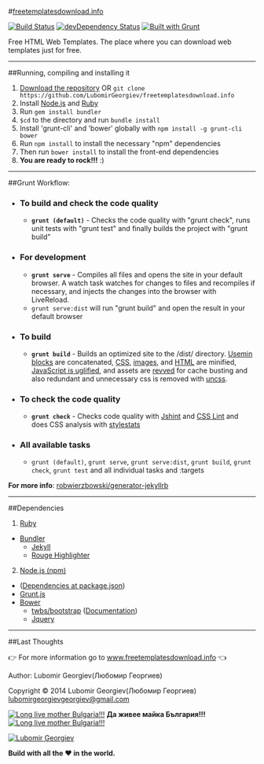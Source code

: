 #[freetemplatesdownload.info](http://freetemplatesdownload.info/) 

[![Build Status](https://travis-ci.org/LubomirGeorgiev/freetemplatesdownload.info.svg?branch=master)](https://travis-ci.org/LubomirGeorgiev/freetemplatesdownload.info)   [![devDependency Status](https://david-dm.org/LubomirGeorgiev/freetemplatesdownload.info/dev-status.svg)](https://david-dm.org/LubomirGeorgiev/freetemplatesdownload.info#info=devDependencies)   [![Built with Grunt](https://cdn.gruntjs.com/builtwith.png)](http://gruntjs.com/)

Free HTML Web Templates. The place where you can download web templates just for free.

___

##Running, compiling and installing it

1.  [Download the repository](https://github.com/LubomirGeorgiev/freetemplatesdownload.info/archive/master.zip) OR `git clone https://github.com/LubomirGeorgiev/freetemplatesdownload.info`
2.  Install [Node.js](www.nodejs.org) and [Ruby](https://www.ruby-lang.org/)
3.  Run `gem install bundler`
4.  `$cd` to the directory and run `bundle install`
5.  Install 'grunt-cli' and 'bower' globally with `npm install -g grunt-cli bower`
6.  Run `npm install` to install the necessary "npm" dependencies
7. Then run `bower install` to install the front-end dependencies
8. **You are ready to rock!!!** :)

___

##Grunt Workflow:

- ### To build and check the code quality 
  -   **`grunt (default)`** - Checks the code quality with "grunt check", runs unit tests with "grunt test" and finally builds the project with "grunt build"

- ### For development
  -   **`grunt serve`** - Compiles all files and opens the site in your default browser. A watch task watches for changes to files and recompiles if necessary, and injects the changes into the browser with LiveReload.
  - `grunt serve:dist` will run "grunt build" and open the result in your default browser

- ### To build
    - **`grunt build`** - Builds an optimized site to the /dist/ directory. [Usemin blocks](https://github.com/yeoman/grunt-usemin#the-useminprepare-task) are concatenated, [CSS](https://github.com/gruntjs/grunt-contrib-cssmin), [images](https://github.com/gruntjs/grunt-contrib-imagemin), and [HTML](https://github.com/gruntjs/grunt-contrib-htmlmin) are minified, [JavaScript is uglified](https://github.com/gruntjs/grunt-contrib-uglify), and assets are [revved](https://github.com/yeoman/grunt-filerev) for cache busting and also redundant and unnecessary css is removed with [uncss](https://github.com/addyosmani/grunt-uncss).

- ### To check the code quality 
    - **`grunt check`** - Checks code quality with [Jshint](https://github.com/gruntjs/grunt-contrib-jshint) and [CSS Lint](https://github.com/gruntjs/grunt-contrib-csslint) and does CSS analysis with [stylestats](https://github.com/tvooo/grunt-stylestats)

- ### All available tasks
  -   `grunt (default)`, `grunt serve`, `grunt serve:dist`, `grunt build`, `grunt check`, `grunt test` and all individual tasks and :targets

**For more info**: [robwierzbowski/generator-jekyllrb](https://github.com/robwierzbowski/generator-jekyllrb)

___

##Dependencies
1. [Ruby](https://www.ruby-lang.org/en/installation/)
  - [Bundler](http://bundler.io/)
    - [Jekyll](http://www.jekyllrb.com)
    - [Rouge Highlighter](https://github.com/jneen/rouge)
2. [Node.js (npm)](http://www.nodejs.org)
  - ([Dependencies at package.json](https://github.com/LubomirGeorgiev/freetemplatesdownload.info/blob/master/package.json))
  - [Grunt.js](http://www.gruntjs.com)
  - [Bower](http://bower.io/)
    - [twbs/bootstrap](https://github.com/twbs/bootstrap) ([Documentation](http://getbootstrap.com))
    -  [Jquery](http://jquery.com/)

___

##Last Thoughts

:point_right: For more information go to www.freetemplatesdownload.info :point_left:

Author: Lubomir Georgiev(Любомир Георгиев)

Copyright :copyright: 2014 Lubomir Georgiev(Любомир Георгиев) lubomirgeorgievgeorgiev@gmail.com

[![Long live mother Bulgaria!!!](http://upload.wikimedia.org/wikipedia/commons/2/29/Icons-flag-bg.png)](http://en.wikipedia.org/wiki/Bulgaria)  **Да живее майка България!!!**  [![Long live mother Bulgaria!!!](http://upload.wikimedia.org/wikipedia/commons/2/29/Icons-flag-bg.png)](http://en.wikipedia.org/wiki/Bulgaria)

[![Lubomir Georgiev](http://freetemplatesdownload.info/images/signature.svg)](https://github.com/LubomirGeorgiev)

**Build with all the :heart: in the world.**
